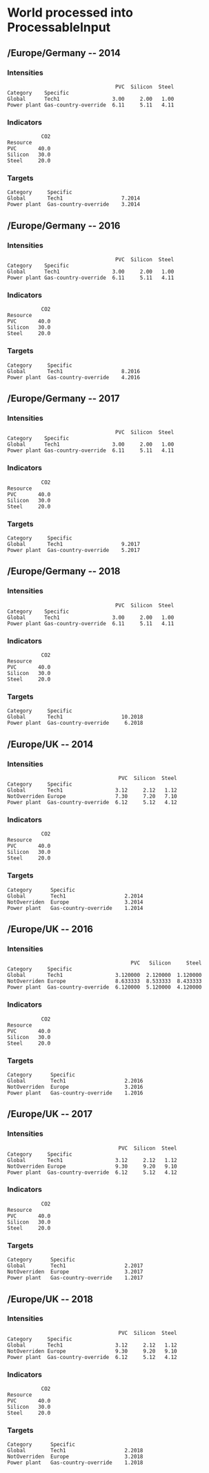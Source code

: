 # World processed into ProcessableInput

## /Europe/Germany -- 2014
### Intensities
```
                                   PVC  Silicon  Steel
Category    Specific                                  
Global      Tech1                 3.00     2.00   1.00
Power plant Gas-country-override  6.11     5.11   4.11
```

### Indicators
```
           CO2
Resource      
PVC       40.0
Silicon   30.0
Steel     20.0
```

### Targets
```
Category     Specific            
Global       Tech1                   7.2014
Power plant  Gas-country-override    3.2014
```

## /Europe/Germany -- 2016
### Intensities
```
                                   PVC  Silicon  Steel
Category    Specific                                  
Global      Tech1                 3.00     2.00   1.00
Power plant Gas-country-override  6.11     5.11   4.11
```

### Indicators
```
           CO2
Resource      
PVC       40.0
Silicon   30.0
Steel     20.0
```

### Targets
```
Category     Specific            
Global       Tech1                   8.2016
Power plant  Gas-country-override    4.2016
```

## /Europe/Germany -- 2017
### Intensities
```
                                   PVC  Silicon  Steel
Category    Specific                                  
Global      Tech1                 3.00     2.00   1.00
Power plant Gas-country-override  6.11     5.11   4.11
```

### Indicators
```
           CO2
Resource      
PVC       40.0
Silicon   30.0
Steel     20.0
```

### Targets
```
Category     Specific            
Global       Tech1                   9.2017
Power plant  Gas-country-override    5.2017
```

## /Europe/Germany -- 2018
### Intensities
```
                                   PVC  Silicon  Steel
Category    Specific                                  
Global      Tech1                 3.00     2.00   1.00
Power plant Gas-country-override  6.11     5.11   4.11
```

### Indicators
```
           CO2
Resource      
PVC       40.0
Silicon   30.0
Steel     20.0
```

### Targets
```
Category     Specific            
Global       Tech1                   10.2018
Power plant  Gas-country-override     6.2018
```

## /Europe/UK -- 2014
### Intensities
```
                                    PVC  Silicon  Steel
Category     Specific                                  
Global       Tech1                 3.12     2.12   1.12
NotOverriden Europe                7.30     7.20   7.10
Power plant  Gas-country-override  6.12     5.12   4.12
```

### Indicators
```
           CO2
Resource      
PVC       40.0
Silicon   30.0
Steel     20.0
```

### Targets
```
Category      Specific            
Global        Tech1                   2.2014
NotOverriden  Europe                  3.2014
Power plant   Gas-country-override    1.2014
```

## /Europe/UK -- 2016
### Intensities
```
                                        PVC   Silicon     Steel
Category     Specific                                          
Global       Tech1                 3.120000  2.120000  1.120000
NotOverriden Europe                8.633333  8.533333  8.433333
Power plant  Gas-country-override  6.120000  5.120000  4.120000
```

### Indicators
```
           CO2
Resource      
PVC       40.0
Silicon   30.0
Steel     20.0
```

### Targets
```
Category      Specific            
Global        Tech1                   2.2016
NotOverriden  Europe                  3.2016
Power plant   Gas-country-override    1.2016
```

## /Europe/UK -- 2017
### Intensities
```
                                    PVC  Silicon  Steel
Category     Specific                                  
Global       Tech1                 3.12     2.12   1.12
NotOverriden Europe                9.30     9.20   9.10
Power plant  Gas-country-override  6.12     5.12   4.12
```

### Indicators
```
           CO2
Resource      
PVC       40.0
Silicon   30.0
Steel     20.0
```

### Targets
```
Category      Specific            
Global        Tech1                   2.2017
NotOverriden  Europe                  3.2017
Power plant   Gas-country-override    1.2017
```

## /Europe/UK -- 2018
### Intensities
```
                                    PVC  Silicon  Steel
Category     Specific                                  
Global       Tech1                 3.12     2.12   1.12
NotOverriden Europe                9.30     9.20   9.10
Power plant  Gas-country-override  6.12     5.12   4.12
```

### Indicators
```
           CO2
Resource      
PVC       40.0
Silicon   30.0
Steel     20.0
```

### Targets
```
Category      Specific            
Global        Tech1                   2.2018
NotOverriden  Europe                  3.2018
Power plant   Gas-country-override    1.2018
```
